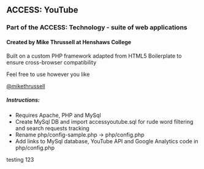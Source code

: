 ## ACCESS: YouTube

### Part of the ACCESS: Technology - suite of web applications

#### Created by Mike Thrussell at Henshaws College


Built on a custom PHP framework adapted from HTML5 Boilerplate to ensure cross-browser compatibility


Feel free to use however you like

[@mikethrussell](https://twitter.com/mikethrussell)

##### Instructions:

* Requires Apache, PHP and MySql
* Create MySql DB and import accessyoutube.sql for rude word filtering and search requests tracking
* Rename php/config-sample.php -> php/config.php
* Add links to MySql database, YouTube API and Google Analytics code in php/config.php



testing 123